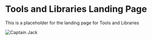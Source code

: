 # Tools and Libraries Landing Page
This is a placeholder for the landing page for Tools and Libraries

![Captain Jack](https://media1.giphy.com/media/dH4eBrNQXB8S4/giphy.gif)